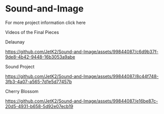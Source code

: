 # Sound-and-Image

For more project information click <link href="https://github.com/JetK2/Sound-and-Image/blob/main/Sound%20and%20Image.pdf"> here </link>

Videos of the Final Pieces

Delaunay

https://github.com/JetK2/Sound-and-Image/assets/99844087/c6d9b37f-9de8-4b42-9448-16b3053a9abe


Sound Project

https://github.com/JetK2/Sound-and-Image/assets/99844087/8c44f748-3fb3-4a07-a565-7d1e5d77457b


Cherry Blossom

https://github.com/JetK2/Sound-and-Image/assets/99844087/e16be87c-20d5-4931-b658-5d92e07ecb19

